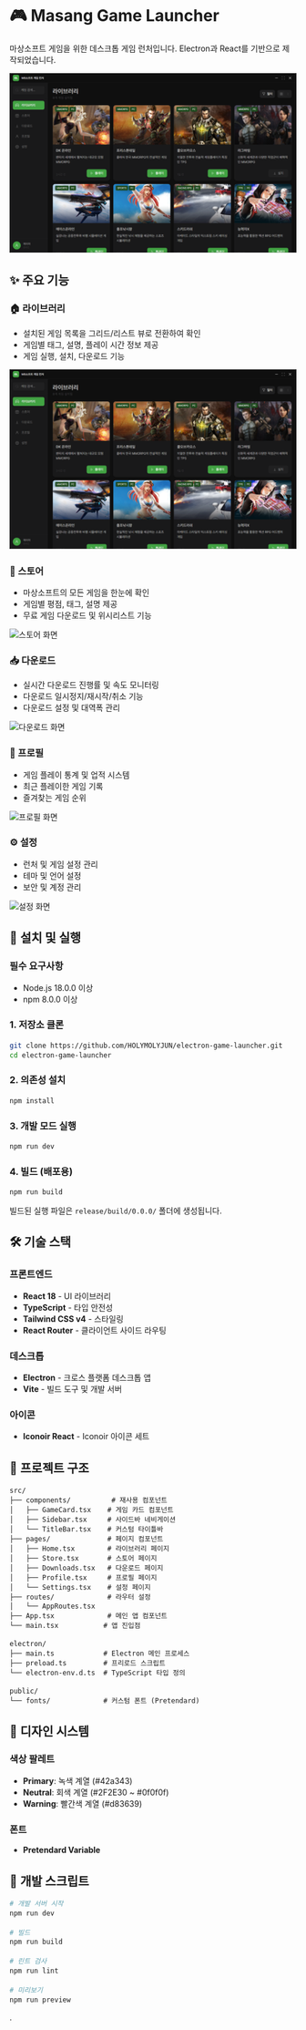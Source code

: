 # 🎮 Masang Game Launcher

마상소프트 게임을 위한 데스크톱 게임 런처입니다. Electron과 React를 기반으로 제작되었습니다.

![메인 화면](./screenshots/main-screen.png)

## ✨ 주요 기능

### 🏠 라이브러리
- 설치된 게임 목록을 그리드/리스트 뷰로 전환하여 확인
- 게임별 태그, 설명, 플레이 시간 정보 제공
- 게임 실행, 설치, 다운로드 기능

![라이브러리](./screenshots/main-screen.png)

### 🛒 스토어
- 마상소프트의 모든 게임을 한눈에 확인
- 게임별 평점, 태그, 설명 제공
- 무료 게임 다운로드 및 위시리스트 기능

![스토어 화면](./screenshots/store.pngg)

### 📥 다운로드
- 실시간 다운로드 진행률 및 속도 모니터링
- 다운로드 일시정지/재시작/취소 기능
- 다운로드 설정 및 대역폭 관리

![다운로드 화면](./screenshots/download.pngg)

### 👤 프로필
- 게임 플레이 통계 및 업적 시스템
- 최근 플레이한 게임 기록
- 즐겨찾는 게임 순위

![프로필 화면](./screenshots/profile.pngg)

### ⚙️ 설정
- 런처 및 게임 설정 관리
- 테마 및 언어 설정
- 보안 및 계정 관리

![설정 화면](./screenshots/settings.pngg)

## 🚀 설치 및 실행

### 필수 요구사항
- Node.js 18.0.0 이상
- npm 8.0.0 이상

### 1. 저장소 클론
```bash
git clone https://github.com/HOLYMOLYJUN/electron-game-launcher.git
cd electron-game-launcher
```

### 2. 의존성 설치
```bash
npm install
```

### 3. 개발 모드 실행
```bash
npm run dev
```

### 4. 빌드 (배포용)
```bash
npm run build
```

빌드된 실행 파일은 `release/build/0.0.0/` 폴더에 생성됩니다.

## 🛠️ 기술 스택

### 프론트엔드
- **React 18** - UI 라이브러리
- **TypeScript** - 타입 안전성
- **Tailwind CSS v4** - 스타일링
- **React Router** - 클라이언트 사이드 라우팅

### 데스크톱
- **Electron** - 크로스 플랫폼 데스크톱 앱
- **Vite** - 빌드 도구 및 개발 서버

### 아이콘
- **Iconoir React** - Iconoir 아이콘 세트

## 📁 프로젝트 구조

```
src/
├── components/          # 재사용 컴포넌트
│   ├── GameCard.tsx    # 게임 카드 컴포넌트
│   ├── Sidebar.tsx     # 사이드바 네비게이션
│   └── TitleBar.tsx    # 커스텀 타이틀바
├── pages/              # 페이지 컴포넌트
│   ├── Home.tsx        # 라이브러리 페이지
│   ├── Store.tsx       # 스토어 페이지
│   ├── Downloads.tsx   # 다운로드 페이지
│   ├── Profile.tsx     # 프로필 페이지
│   └── Settings.tsx    # 설정 페이지
├── routes/             # 라우터 설정
│   └── AppRoutes.tsx
├── App.tsx             # 메인 앱 컴포넌트
└── main.tsx           # 앱 진입점

electron/
├── main.ts            # Electron 메인 프로세스
├── preload.ts         # 프리로드 스크립트
└── electron-env.d.ts  # TypeScript 타입 정의

public/
└── fonts/             # 커스텀 폰트 (Pretendard)
```

## 🎨 디자인 시스템

### 색상 팔레트
- **Primary**: 녹색 계열 (#42a343)
- **Neutral**: 회색 계열 (#2F2E30 ~ #0f0f0f)
- **Warning**: 빨간색 계열 (#d83639)

### 폰트
- **Pretendard Variable** 

## 🔧 개발 스크립트

```bash
# 개발 서버 시작
npm run dev

# 빌드
npm run build

# 린트 검사
npm run lint

# 미리보기
npm run preview
```
.
